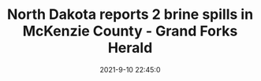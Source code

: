 ---
"title": "North Dakota reports 2 brine spills in McKenzie County - Grand Forks Herald"
"date": "2021-9-10 22:45:0"
"feed_name": "GOOGLENEWS"
"feed_website": "https://news.google.com/search?q=drilling%2Bincident&hl=en-US&gl=US&ceid=US:en"
"feed_rss": "https://news.google.com/rss/search?q=drilling%2Bincident&hl=en-US&gl=US&ceid=US:en"
"link": "https://www.grandforksherald.com/business/energy-and-mining/7190013-North-Dakota-reports-2-brine-spills-in-McKenzie-County"
"file": "_posts/-af6ac42ebfc5650fcd146c672dfa6136f643925c.md"
"accident": "1"
"drilling": "1"
---